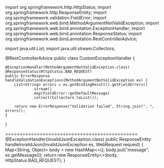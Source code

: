 import org.springframework.http.HttpStatus;
import org.springframework.http.ResponseEntity;
import org.springframework.validation.FieldError;
import org.springframework.web.bind.MethodArgumentNotValidException;
import org.springframework.web.bind.annotation.ExceptionHandler;
import org.springframework.web.bind.annotation.ResponseStatus;
import org.springframework.web.bind.annotation.RestControllerAdvice;

import java.util.List;
import java.util.stream.Collectors;

@RestControllerAdvice
public class CustomExceptionHandler {

    @ExceptionHandler(MethodArgumentNotValidException.class)
    @ResponseStatus(HttpStatus.BAD_REQUEST)
    public ErrorResponse handleValidationExceptions(MethodArgumentNotValidException ex) {
        List<String> errors = ex.getBindingResult().getFieldErrors()
                .stream()
                .map(FieldError::getDefaultMessage)
                .collect(Collectors.toList());

        return new ErrorResponse("Validation failed", String.join(", ", errors));
    }
}






==============================================
    @ExceptionHandler(InvalidJsonException.class)
    public ResponseEntity<Object> handleInvalidJson(InvalidJsonException ex, WebRequest request) {
        Map<String, Object> body = new HashMap<>();
        body.put("message", ex.getMessage());
        return new ResponseEntity<>(body, HttpStatus.BAD_REQUEST); }
